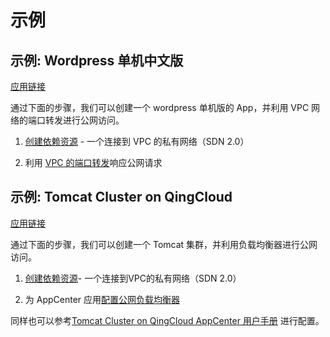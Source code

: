 ---
---

# 示例

## 示例: Wordpress 单机中文版

[应用链接](https://appcenter.qingcloud.com/apps/app-jbvdproy)

通过下面的步骤，我们可以创建一个 wordpress 单机版的 App，并利用 VPC 网络的端口转发进行公网访问。

1. [创建依赖资源](create_vxnet.html) - 一个连接到 VPC 的私有网络（SDN 2.0）

2. 利用 [VPC 的端口转发](config_portmapping.html)响应公网请求

## <a id = "tomcat_cluster">示例: Tomcat Cluster on QingCloud</a>

[应用链接](https://appcenter.qingcloud.com/apps/app-jwq1fzqo)

通过下面的步骤，我们可以创建一个 Tomcat 集群，并利用负载均衡器进行公网访问。

1. [创建依赖资源](create_vxnet.html)- 一个连接到VPC的私有网络（SDN 2.0）

2. 为 AppCenter 应用[配置公网负载均衡器](public_loadbalancer.html)

同样也可以参考[Tomcat Cluster on QingCloud AppCenter 用户手册](https://github.com/QingCloudAppcenter/user-guide/tree/master/docs/tomcat) 进行配置。